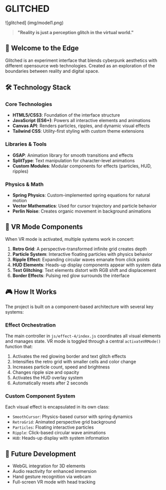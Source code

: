 # GLITCHED

![glitched] (img/model1.png)

> **"Reality is just a perception glitch in the virtual world."**

## 🔌 Welcome to the Edge

Glitched is an experiment interface that blends cyberpunk aesthetics with different opensource web technologies.  Created as an exploration of the boundaries between reality and digital space.


## 🛠️ Technology Stack

### Core Technologies
- **HTML5/CSS3**: Foundation of the interface structure
- **JavaScript (ES6+)**: Powers all interactive elements and animations
- **Canvas API**: Renders particles, ripples, and dynamic visual effects
- **Tailwind CSS**: Utility-first styling with custom theme extensions

### Libraries & Tools
- **GSAP**: Animation library for smooth transitions and effects
- **SplitType**: Text manipulation for character-level animations
- **Custom Modules**: Modular components for effects (particles, HUD, ripples)

### Physics & Math
- **Spring Physics**: Custom-implemented spring equations for natural motion
- **Vector Mathematics**: Used for cursor trajectory and particle behavior
- **Perlin Noise**: Creates organic movement in background animations

## 🔄 VR Mode Components

When VR mode is activated, multiple systems work in concert:

1. **Retro Grid**: A perspective-transformed infinite grid creates depth
2. **Particle System**: Interactive floating particles with physics behavior
3. **Ripple Effect**: Expanding circular waves emanate from click points
4. **HUD Elements**: Heads-up display components appear with system data
5. **Text Glitching**: Text elements distort with RGB shift and displacement
6. **Border Effects**: Pulsing red glow surrounds the interface

## 🎮 How It Works

The project is built on a component-based architecture with several key systems:

### Effect Orchestration
The main controller in `js/effect-4/index.js` coordinates all visual elements and manages state. VR mode is toggled through a central `activateVRMode()` function that:

1. Activates the red glowing border and text glitch effects
2. Intensifies the retro grid with smaller cells and color change
3. Increases particle count, speed and brightness
4. Changes ripple size and opacity
5. Activates the HUD overlay system
6. Automatically resets after 2 seconds

### Custom Component System
Each visual effect is encapsulated in its own class:

- `SmoothCursor`: Physics-based cursor with spring dynamics
- `RetroGrid`: Animated perspective grid background
- `Particles`: Floating interactive particles
- `Ripple`: Click-based circular wave animations
- `HUD`: Heads-up display with system information

## 🔮 Future Development

- WebGL integration for 3D elements
- Audio reactivity for enhanced immersion
- Hand gesture recognition via webcam
- Full-screen VR mode with head tracking
 
